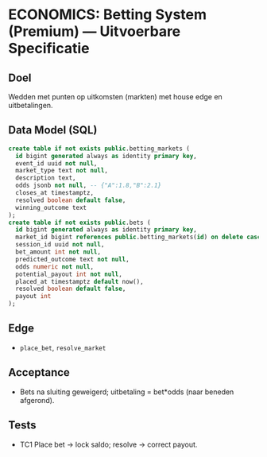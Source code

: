 # ECONOMICS: Betting System (Premium) — Uitvoerbare Specificatie

## Doel
Wedden met punten op uitkomsten (markten) met house edge en uitbetalingen.

## Data Model (SQL)
```sql
create table if not exists public.betting_markets (
  id bigint generated always as identity primary key,
  event_id uuid not null,
  market_type text not null,
  description text,
  odds jsonb not null, -- {"A":1.8,"B":2.1}
  closes_at timestamptz,
  resolved boolean default false,
  winning_outcome text
);
create table if not exists public.bets (
  id bigint generated always as identity primary key,
  market_id bigint references public.betting_markets(id) on delete cascade,
  session_id uuid not null,
  bet_amount int not null,
  predicted_outcome text not null,
  odds numeric not null,
  potential_payout int not null,
  placed_at timestamptz default now(),
  resolved boolean default false,
  payout int
);
```

## Edge
- `place_bet`, `resolve_market`

## Acceptance
- Bets na sluiting geweigerd; uitbetaling = bet*odds (naar beneden afgerond).

## Tests
- TC1 Place bet → lock saldo; resolve → correct payout.
